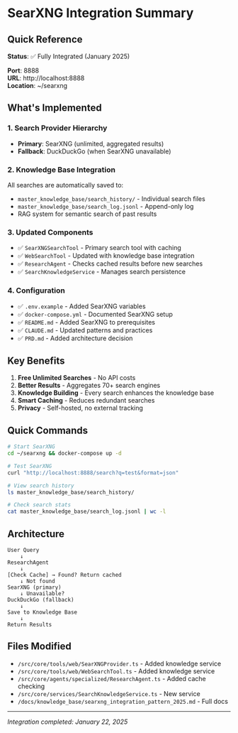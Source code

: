 # SearXNG Integration Summary

## Quick Reference

**Status**: ✅ Fully Integrated (January 2025)

**Port**: 8888  
**URL**: http://localhost:8888  
**Location**: ~/searxng

## What's Implemented

### 1. Search Provider Hierarchy

- **Primary**: SearXNG (unlimited, aggregated results)
- **Fallback**: DuckDuckGo (when SearXNG unavailable)

### 2. Knowledge Base Integration

All searches are automatically saved to:

- `master_knowledge_base/search_history/` - Individual search files
- `master_knowledge_base/search_log.jsonl` - Append-only log
- RAG system for semantic search of past results

### 3. Updated Components

- ✅ `SearXNGSearchTool` - Primary search tool with caching
- ✅ `WebSearchTool` - Updated with knowledge base integration
- ✅ `ResearchAgent` - Checks cached results before new searches
- ✅ `SearchKnowledgeService` - Manages search persistence

### 4. Configuration

- ✅ `.env.example` - Added SearXNG variables
- ✅ `docker-compose.yml` - Documented SearXNG setup
- ✅ `README.md` - Added SearXNG to prerequisites
- ✅ `CLAUDE.md` - Updated patterns and practices
- ✅ `PRD.md` - Added architecture decision

## Key Benefits

1. **Free Unlimited Searches** - No API costs
2. **Better Results** - Aggregates 70+ search engines
3. **Knowledge Building** - Every search enhances the knowledge base
4. **Smart Caching** - Reduces redundant searches
5. **Privacy** - Self-hosted, no external tracking

## Quick Commands

```bash
# Start SearXNG
cd ~/searxng && docker-compose up -d

# Test SearXNG
curl "http://localhost:8888/search?q=test&format=json"

# View search history
ls master_knowledge_base/search_history/

# Check search stats
cat master_knowledge_base/search_log.jsonl | wc -l
```

## Architecture

```
User Query
    ↓
ResearchAgent
    ↓
[Check Cache] → Found? Return cached
    ↓ Not found
SearXNG (primary)
    ↓ Unavailable?
DuckDuckGo (fallback)
    ↓
Save to Knowledge Base
    ↓
Return Results
```

## Files Modified

- `/src/core/tools/web/SearXNGProvider.ts` - Added knowledge service
- `/src/core/tools/web/WebSearchTool.ts` - Added knowledge service
- `/src/core/agents/specialized/ResearchAgent.ts` - Added cache checking
- `/src/core/services/SearchKnowledgeService.ts` - New service
- `/docs/knowledge_base/searxng_integration_pattern_2025.md` - Full docs

---

_Integration completed: January 22, 2025_

